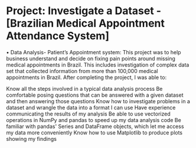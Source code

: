 # Project: Investigate a Dataset -[Brazilian Medical Appointment Attendance System]
•	Data Analysis- Patient’s Appointment system: This project was to help business understand and decide on fixing pain points around missing medical appointments in Brazil. This includes investigation of complex data set that collected information from more than 100,000 medical appointments in Brazil.
After completing the project, I was able to:

Know all the steps involved in a typical data analysis process
Be comfortable posing questions that can be answered with a given dataset and then answering those questions
Know how to investigate problems in a dataset and wrangle the data into a format I can use
Have experience communicating the results of my analysis
Be able to use vectorized operations in NumPy and pandas to speed up my data analysis code
Be familiar with pandas' Series and DataFrame objects, which let me access my data more conveniently
Know how to use Matplotlib to produce plots showing my findings
